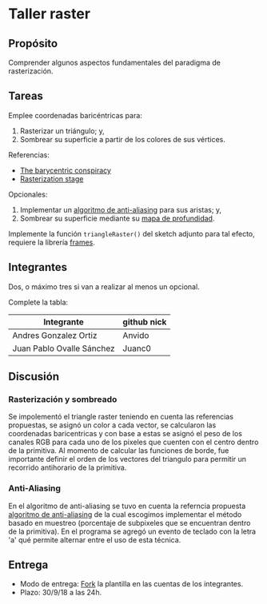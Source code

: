 # Taller raster

## Propósito

Comprender algunos aspectos fundamentales del paradigma de rasterización.

## Tareas

Emplee coordenadas baricéntricas para:

1. Rasterizar un triángulo; y,
2. Sombrear su superficie a partir de los colores de sus vértices.

Referencias:

* [The barycentric conspiracy](https://fgiesen.wordpress.com/2013/02/06/the-barycentric-conspirac/)
* [Rasterization stage](https://www.scratchapixel.com/lessons/3d-basic-rendering/rasterization-practical-implementation/rasterization-stage)

Opcionales:

1. Implementar un [algoritmo de anti-aliasing](https://www.scratchapixel.com/lessons/3d-basic-rendering/rasterization-practical-implementation/rasterization-practical-implementation) para sus aristas; y,
2. Sombrear su superficie mediante su [mapa de profundidad](https://en.wikipedia.org/wiki/Depth_map).

Implemente la función ```triangleRaster()``` del sketch adjunto para tal efecto, requiere la librería [frames](https://github.com/VisualComputing/frames/releases).

## Integrantes

Dos, o máximo tres si van a realizar al menos un opcional.

Complete la tabla:

| Integrante | github nick |
|------------|-------------|
|Andres Gonzalez Ortiz|Anvido|
|Juan Pablo Ovalle Sánchez|Juanc0|


## Discusión

### Rasterización y sombreado

Se impolementó el triangle raster teniendo en cuenta las referencias propuestas, se asignó un color a cada vector, se calcularon las coordenadas baricentricas y con base a estas se asignó el peso de los canales RGB para cada uno de los pixeles que cuenten con el centro dentro de la primitiva. Al momento de calcular las funciones de borde, fue importante definir el orden de los vectores del triangulo para permitir un recorrido antihorario de la primitiva.

### Anti-Aliasing

En el algoritmo de anti-aliasing se tuvo en cuenta la referncia propuesta [algoritmo de anti-aliasing](https://www.scratchapixel.com/lessons/3d-basic-rendering/rasterization-practical-implementation/rasterization-practical-implementation) de la cual escogimos implementar el método basado en muestreo (porcentaje de subpixeles que se encuentran dentro de la primitiva). En el programa se agregó un evento de teclado con la letra 'a' qué permite alternar entre el uso de esta técnica.

## Entrega

* Modo de entrega: [Fork](https://help.github.com/articles/fork-a-repo/) la plantilla en las cuentas de los integrantes.
* Plazo: 30/9/18 a las 24h.
